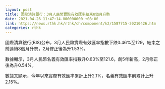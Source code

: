 ```yaml
---
layout: post
title: 國際清算銀行：3月人民幣實際有效匯率結束8個月升勢
date: 2021-04-26 11:47:14.000000000 +08:00
link: https://news.rthk.hk/rthk/ch/component/k2/1587715-20210426.htm
categories: rthk
---
```


國際清算銀行(BIS)公布，3月人民幣實際有效匯率指數下跌0.46%至129，結束之前連續8個月升勢，2月修正後為升1.53%。

數據顯示，3月人民幣名義有效匯率指數升0.63%至121.6，創5年新高，2月修正後為升0.54%。

數據又顯示，今年以來實際有效匯率累計上升2.1%，名義有效匯率則累計上升2.15%。
